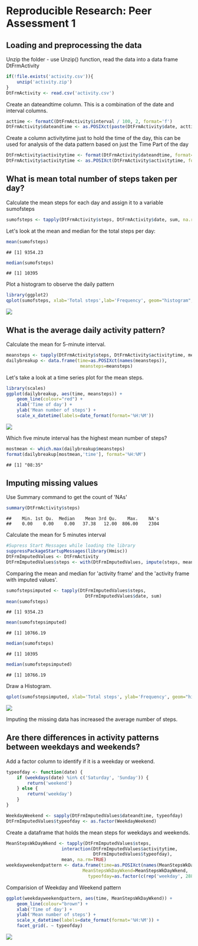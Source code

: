 # Reproducible Research: Peer Assessment 1

## Loading and preprocessing the data

Unzip the folder - use Unzip() function, read the data into a data frame DtFrmActivity

```r
if(!file.exists('activity.csv')){
    unzip('activity.zip')
}
DtFrmActivity <- read.csv('activity.csv')
```

Create an dateandtime column. This is a combination of the date and interval columns.

```r
acttime <- formatC(DtFrmActivity$interval / 100, 2, format='f')
DtFrmActivity$dateandtime <- as.POSIXct(paste(DtFrmActivity$date, acttime),format='%Y-%m-%d %H.%M',tz='GMT')
```

Create a column activitytime just to hold the time of the day, this can be used for analysis of the  data pattern based on just the Time Part of the day

```r
DtFrmActivity$activitytime <- format(DtFrmActivity$dateandtime, format='%H:%M:%S')
DtFrmActivity$activitytime <- as.POSIXct(DtFrmActivity$activitytime, format='%H:%M:%S')
```

## What is mean total number of steps taken per day?

Calculate the mean steps for each day and assign it to a variable sumofsteps

```r
sumofsteps <- tapply(DtFrmActivity$steps, DtFrmActivity$date, sum, na.rm=TRUE)
```

Let's look at the mean and median for the total steps per day:

```r
mean(sumofsteps)
```

```
## [1] 9354.23
```

```r
median(sumofsteps)
```

```
## [1] 10395
```

Plot a histogram to observe the daily pattern


```r
library(ggplot2)
qplot(sumofsteps, xlab='Total steps',lab='Frequency', geom="histogram", fill=I("orange"),col=I("black"))
```

![](PA1_template_files/figure-html/histogram-1.png) 



## What is the average daily activity pattern?

Calculate the mean for 5-minute interval.

```r
meansteps <- tapply(DtFrmActivity$steps, DtFrmActivity$activitytime, mean, na.rm=TRUE)
dailybreakup <- data.frame(time=as.POSIXct(names(meansteps)),
                            meansteps=meansteps)
```

Let's take a look at a time series plot for the mean steps.

```r
library(scales)
ggplot(dailybreakup, aes(time, meansteps)) + 
    geom_line(colour="red") +
    xlab('Time of day') +
    ylab('Mean number of steps') +
    scale_x_datetime(labels=date_format(format='%H:%M'))
```

![](PA1_template_files/figure-html/timeseriesplot-1.png) 

Which five minute interval has the highest mean number of steps?

```r
mostmean <- which.max(dailybreakup$meansteps)
format(dailybreakup[mostmean,'time'], format='%H:%M')
```

```
## [1] "08:35"
```


## Imputing missing values
Use Summary command to get the count of 'NAs'

```r
summary(DtFrmActivity$steps)
```

```
##    Min. 1st Qu.  Median    Mean 3rd Qu.    Max.    NA's 
##    0.00    0.00    0.00   37.38   12.00  806.00    2304
```

Calculate the mean for 5 minutes interval

```r
#Supress Start Messages while loading the library
suppressPackageStartupMessages(library(Hmisc))
DtFrmImputedValues <- DtFrmActivity
DtFrmImputedValues$steps <- with(DtFrmImputedValues, impute(steps, mean))
```

Comparing the mean and median for 'activity frame' and  the 'activity frame with imputed values'.

```r
sumofstepsimputed <- tapply(DtFrmImputedValues$steps, 
                              DtFrmImputedValues$date, sum)
mean(sumofsteps)
```

```
## [1] 9354.23
```

```r
mean(sumofstepsimputed)
```

```
## [1] 10766.19
```

```r
median(sumofsteps)
```

```
## [1] 10395
```

```r
median(sumofstepsimputed)
```

```
## [1] 10766.19
```

Draw a Histogram.

```r
qplot(sumofstepsimputed, xlab='Total steps', ylab='Frequency', geom="histogram", fill=I("green"),col=I("blue"))
```

![](PA1_template_files/figure-html/histogram_imputed-1.png) 

Imputing the missing data has increased the average number of steps. 

## Are there differences in activity patterns between weekdays and weekends?

Add a factor column to identify if it is a weekday or weekend.

```r
typeofday <- function(date) {
    if (weekdays(date) %in% c('Saturday', 'Sunday')) {
        return('weekend')
    } else {
        return('weekday')
    }
}

WeekdayWeekend <- sapply(DtFrmImputedValues$dateandtime, typeofday)
DtFrmImputedValues$typeofday <- as.factor(WeekdayWeekend)
```
Create a dataframe that holds the mean steps for weekdays and weekends.

```r
MeanStepsWkDayWkend <- tapply(DtFrmImputedValues$steps, 
                     interaction(DtFrmImputedValues$activitytime,
                                 DtFrmImputedValues$typeofday),
                     mean, na.rm=TRUE)
weekdayweekendpattern <- data.frame(time=as.POSIXct(names(MeanStepsWkDayWkend)),
                             MeanStepsWkDayWkend=MeanStepsWkDayWkend,
                               typeofday=as.factor(c(rep('weekday', 288),rep('weekend', 288))))
```


Comparision of Weekday and Weekend pattern

```r
ggplot(weekdayweekendpattern, aes(time, MeanStepsWkDayWkend)) + 
    geom_line(colour="brown") +
    xlab('Time of day') +
    ylab('Mean number of steps') +
    scale_x_datetime(labels=date_format(format='%H:%M')) +
    facet_grid(. ~ typeofday)
```

![](PA1_template_files/figure-html/timeseries_typeofday-1.png) 





